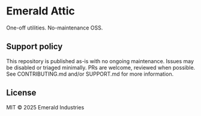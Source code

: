 # Emerald Attic

One-off utilities. No-maintenance OSS.


## Support policy

This repository is published as-is with no ongoing maintenance.
Issues may be disabled or triaged minimally. PRs are welcome, reviewed when possible. See CONTRIBUTING.md and/or SUPPORT.md for more information.

## License

MIT © 2025 Emerald Industries